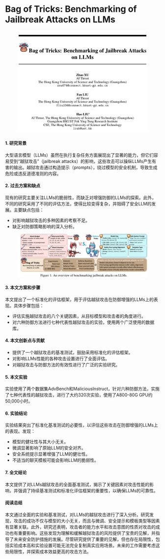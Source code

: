 # Bag of Tricks: Benchmarking of Jailbreak Attacks on LLMs

<figure><img src="../.gitbook/assets/image (6) (1) (1) (1) (1) (1).png" alt=""><figcaption></figcaption></figure>



#### 1. 研究背景

大型语言模型（LLMs）虽然在执行复杂任务方面展现出了显著的能力，但它们容易受到“越狱攻击”（jailbreak attacks）的影响，这些攻击可以操纵LLMs产生有害的输出。越狱攻击通过构造提示（prompts），绕过模型的安全机制，导致生成危险或违反道德准则的内容。

#### 2. 过去方案和缺点

现有的研究主要关注LLMs的脆弱性，而缺乏对增强防御的LLMs的探索。此外，不同的研究采用了不同的评估方法，使得比较变得复杂，并阻碍了安全LLM的发展。主要缺点包括：

* 对影响越狱攻击的多种因素的考察不足。
* 缺乏对防御策略影响的深入分析。

<figure><img src="../.gitbook/assets/image (7) (1) (1) (1) (1).png" alt=""><figcaption></figcaption></figure>

#### 3. 本文方案和步骤

本文提出了一个标准化的评估框架，用于评估越狱攻击在防御增强的LLMs上的表现。具体步骤包括：

* 评估实施越狱攻击的八个关键因素，从目标模型和攻击者的角度进行。
* 对六种防御方法进行七种代表性越狱攻击的实验，使用两个广泛使用的数据库。

#### 4. 本文创新点与贡献

* 提供了一个越狱攻击的基准测试，鼓励采用标准化的评估框架。
* 对影响LLMs性能的各种攻击设置进行了全面评估。
* 对越狱攻击与防御方法的有效性进行了广泛的实验研究。

#### 5. 本文实验

实验使用了两个数据集AdvBench和MaliciousInstruct，针对六种防御方法，实施了七种代表性的越狱攻击，进行了大约320次实验，使用了A800-80G GPU约50,000小时。

#### 6. 实验结论

实验结果突出了标准化基准测试的必要性，以评估这些攻击在防御增强的LLMs上的表现。发现：

* 模型的健壮性与其大小无关。
* 微调显著影响了原始LLM的安全对齐。
* 安全系统提示显著增强了LLM的健壮性。
* 不适当的聊天模板可能会影响LLM的脆弱性。

#### 7. 全文结论

本文提供了对LLMs越狱攻击的全面基准测试，揭示了关键因素对攻击性能的影响，并强调了持续基准测试和标准化评估框架的重要性，以确保LLMs的可靠性。

#### 阅读总结

本文通过全面的实验和基准测试，对LLMs的越狱攻击进行了深入分析。研究发现，攻击的成功不仅与模型的大小无关，而且与微调、安全提示和模板类型等因素有显著关联。此外，研究还表明，攻击者的能力水平和攻击意图的性质对攻击的成功也有重要影响。这些发现为理解和缓解越狱攻击的风险提供了宝贵的见解，并指导了未来安全防护措施的发展。尽管研究提供了重要的见解，但也存在局限性，包括实验成本高和实验设置可能无法完全复制真实应用场景。未来的工作需要考虑这些局限性，并探索成本效益更高的攻击方法。
